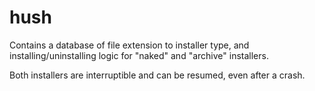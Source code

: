 # hush

Contains a database of file extension to installer type, and
installing/uninstalling logic for "naked" and "archive" installers.

Both installers are interruptible and can be resumed, even after a crash.

